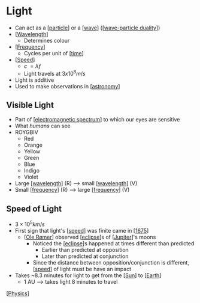 # Light

- Can act as a [[particle]] or a [[wave]] ([[wave-particle duality]])
- [[Wavelength]]
  - Determines colour
- [[Frequency]]
  - Cycles per unit of [[time]]
- [[Speed]]
  - $c \; = \lambda f$
  - Light travels at $3 x 10^8 m/s$
- Light is additive
- Used to make observations in [[astronomy]]

## Visible Light

- Part of [[electromagnetic spectrum]] to which our eyes are sensitive
- What _humans_ can see
- ROYGBIV
  - Red
  - Orange
  - Yellow
  - Green
  - Blue
  - Indigo
  - Violet
- Large [[wavelength]] (R) --> small [[wavelength]] (V)
- Small [[frequency]] (R) --> large [[frequency]] (V)

## Speed of Light

- $3 \times 10^5 km/s$
- First sign that light's [[speed]] was finite came in [[1675]]
  - [[Ole Rømer]] observed [[eclipse]]s of [[Jupiter]]'s moons
    - Noticed the [[eclipse]]s happened at times different than predicted
      - Earlier than predicted at opposition
      - Later than predicted at conjunction
    - Since the distance between opposition/conjunction is different, [[speed]] of light must be have an impact
- Takes ~8.3 minutes for light to get from the [[Sun]] to [[Earth]]
  - 1 AU --> takes light 8 minutes to travel

[[Physics]]

[//begin]: # "Autogenerated link references for markdown compatibility"
[particle]: particle "Particle"
[wave]: wave "Wave"
[wave-particle duality]: wave-particle-duality "Wave-Particle Duality"
[Wavelength]: wavelength "Wavelength"
[Frequency]: frequency "Frequency"
[time]: time "Time"
[astronomy]: astronomy "Astronomy"
[electromagnetic spectrum]: electromagnetic-spectrum "Electromagnetic Spectrum"
[wavelength]: wavelength "Wavelength"
[wavelength]: wavelength "Wavelength"
[frequency]: frequency "Frequency"
[frequency]: frequency "Frequency"
[speed]: speed "Speed"
[1675]: 1675 "1675"
[Ole Rømer]: ole-rømer "Ole Rømer"
[eclipse]: eclipse "Eclipse"
[Jupiter]: jupiter "Jupiter ♃"
[eclipse]: eclipse "Eclipse"
[speed]: speed "Speed"
[Sun]: sun "Sun"
[Earth]: earth "Earth 🜨"
[Physics]: physics "Physics"
[//end]: # "Autogenerated link references"